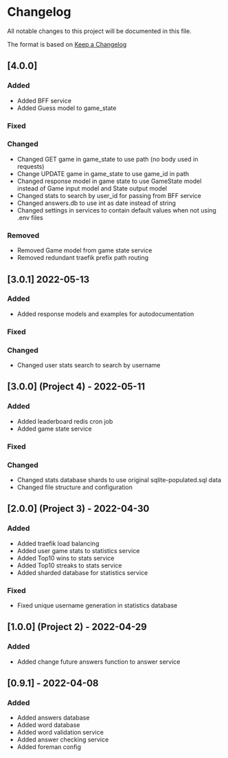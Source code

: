 # Changelog

All notable changes to this project will be documented in this file.

The format is based on [Keep a Changelog](https://keepachangelog.com/en/1.0.0/)

## [4.0.0]

### Added

- Added BFF service
- Added Guess model to game_state

### Fixed

### Changed

- Changed GET game in game_state to use path (no body used in requests)
- Change UPDATE game in game_state to use game_id in path
- Changed response model in game state to use GameState model instead of Game input model and State output model
- Changed stats to search by user_id for passing from BFF service
- Changed answers.db to use int as date instead of string
- Changed settings in services to contain default values when not using .env files

### Removed

- Removed Game model from game state service
- Removed redundant traefik prefix path routing

## [3.0.1] 2022-05-13

### Added

- Added response models and examples for autodocumentation

### Fixed

### Changed

- Changed user stats search to search by username

## [3.0.0] (Project 4) - 2022-05-11

### Added

- Added leaderboard redis cron job
- Added game state service

### Fixed

### Changed

- Changed stats database shards to use original sqlite-populated.sql data
- Changed file structure and configuration

## [2.0.0] (Project 3) - 2022-04-30

### Added

- Added traefik load balancing
- Added user game stats to statistics service
- Added Top10 wins to stats service
- Added Top10 streaks to stats service
- Added sharded database for statistics service

### Fixed

- Fixed unique username generation in statistics database

## [1.0.0] (Project 2) - 2022-04-29

### Added

- Added change future answers function to answer service

## [0.9.1] - 2022-04-08

### Added

- Added answers database
- Added word database
- Added word validation service
- Added answer checking service
- Added foreman config
